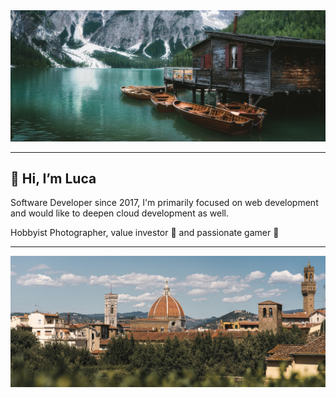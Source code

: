 <img src="/20210715-DSC01639-Modifica.jpg">

---

## 👋 Hi, I’m Luca
Software Developer since 2017, I'm primarily focused on web development and would like to deepen cloud development as well.

Hobbyist Photographer, value investor :monocle_face: and passionate gamer :space_invader:

---

<img src="/20210819-DSC02362.jpg">
